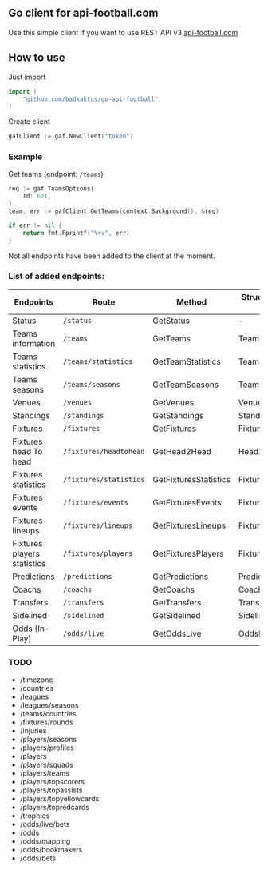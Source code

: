 ## Go client for api-football.com

Use this simple client if you want to use REST API v3 [api-football.com](https://www.api-football.com)

## How to use

Just import

```go
import (
	"github.com/badkaktus/go-api-football"
)
```

Create client
```go
gafClient := gaf.NewClient("token")
```

### Example

Get teams (endpoint: `/teams`)
```go
req := gaf.TeamsOptions{
    Id: 621,
}
team, err := gafClient.GetTeams(context.Background(), &req)

if err != nil {
	return fmt.Fprintf("%+v", err)
}
```

Not all endpoints have been added to the client at the moment.
### List of added endpoints:

| Endpoints                   | Route                  | Method                | Struct with options for method |
|-----------------------------|------------------------|-----------------------|--------------------------------|
| Status                      | `/status`              | GetStatus             | -                              |
| Teams information           | `/teams`               | GetTeams              | TeamsOptions                   |
| Teams statistics            | `/teams/statistics`    | GetTeamStatistics     | TeamStatisticsOption           |
| Teams seasons               | `/teams/seasons`       | GetTeamSeasons        | TeamSeasonsOptions             |
| Venues                      | `/venues`              | GetVenues             | VenuesOptions                  |
| Standings                   | `/standings`           | GetStandings          | StandingsOptions               |
| Fixtures                    | `/fixtures`            | GetFixtures           | FixturesOptions                |
| Fixtures head To head       | `/fixtures/headtohead` | GetHead2Head          | Head2HeadOptions               |
| Fixtures statistics         | `/fixtures/statistics` | GetFixturesStatistics | FixturesStatisticsOptions      |
| Fixtures events             | `/fixtures/events`     | GetFixturesEvents     | FixturesEventsOptions          |
| Fixtures lineups            | `/fixtures/lineups`    | GetFixturesLineups    | FixturesLineupsOptions         |
| Fixtures players statistics | `/fixtures/players`    | GetFixturesPlayers    | FixturesPlayersOptions         |
| Predictions                 | `/predictions`         | GetPredictions        | PredictionsOptions             |
| Coachs                      | `/coachs`              | GetCoachs             | CoachsOptions                  |
| Transfers                   | `/transfers`           | GetTransfers          | TransfersOptions               |
| Sidelined                   | `/sidelined`           | GetSidelined          | SidelinedOptions               |
| Odds (In-Play)              | `/odds/live`           | GetOddsLive           | OddsLiveOptions                |


### TODO
- /timezone
- /countries
- /leagues
- /leagues/seasons
- /teams/countries
- /fixtures/rounds
- /injuries
- /players/seasons
- /players/profiles
- /players
- /players/squads
- /players/teams
- /players/topscorers
- /players/topassists
- /players/topyellowcards
- /players/topredcards
- /trophies
- /odds/live/bets
- /odds
- /odds/mapping
- /odds/bookmakers
- /odds/bets
